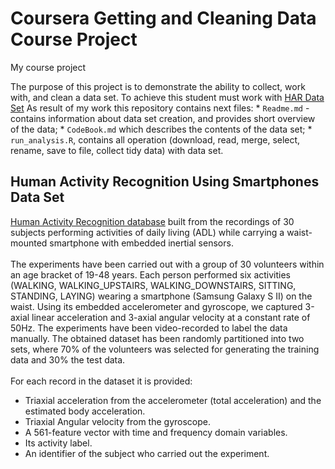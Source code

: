 # Coursera Getting and Cleaning Data Course Project
My course project

The purpose of this project is to demonstrate the ability to collect, work with, and clean a data set.
To achieve this student must work with [HAR Data Set](#Human-Activity-Recognition-Using-Smartphones-Data-Set)
As result of my work this repository contains next files:
</t>* `Readme.md` - contains information about data set creation, and provides short overview of the data;
</t>* `CodeBook.md` which describes the contents of the data set; 
</t>* `run_analysis.R`, contains all operation (download, read, merge, select, rename, save to file, collect tidy data) with data set. 


## <a>Human Activity Recognition Using Smartphones Data Set</a>
[Human Activity Recognition database](http://archive.ics.uci.edu/ml/datasets/Human+Activity+Recognition+Using+Smartphones) built from the recordings of 30 subjects performing activities of daily living (ADL) while carrying a waist-mounted smartphone with embedded inertial sensors.</br></br>
The experiments have been carried out with a group of 30 volunteers within an age bracket of 19-48 years. Each person performed six activities (WALKING, WALKING_UPSTAIRS, WALKING_DOWNSTAIRS, SITTING, STANDING, LAYING) wearing a smartphone (Samsung Galaxy S II) on the waist. Using its embedded accelerometer and gyroscope, we captured 3-axial linear acceleration and 3-axial angular velocity at a constant rate of 50Hz. The experiments have been video-recorded to label the data manually. The obtained dataset has been randomly partitioned into two sets, where 70% of the volunteers was selected for generating the training data and 30% the test data. </br></br>
For each record in the dataset it is provided:
- Triaxial acceleration from the accelerometer (total acceleration) and the estimated body acceleration.
- Triaxial Angular velocity from the gyroscope.
- A 561-feature vector with time and frequency domain variables.
- Its activity label.
- An identifier of the subject who carried out the experiment.
